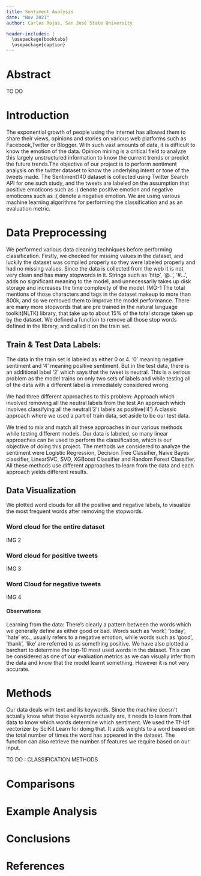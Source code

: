 ```yaml
---
title: Sentiment Analysis
date: "Nov 2021"
author: Carlos Rojas, San José State University

header-includes: |
  \usepackage{booktabs}
  \usepackage{caption}
---
```


# Abstract

TO DO

# Introduction

The exponential growth of people using the internet has allowed them to share their views, opinions and stories on various web platforms such as Facebook,Twitter or Blogger. With such vast amounts of data, it is difficult to know the emotion of the data. Opinion mining is a critical field to analyze this largely unstructured information to know the current trends or predict the future trends.The objective of our project is to perform sentiment analysis on the twitter dataset to know the underlying intent or tone of the tweets made. The Sentiment140 dataset is collected using Twitter Search API for one such study, and the tweets are labeled on the assumption that positive emoticons such as :) denote positive emotion and negative emoticons such as :( denote a negative emotion. We are using various machine learning algorithms for performing the classification and as an evaluation metric.

# Data Preprocessing
We performed various data cleaning techniques before performing classification. Firstly, we checked for missing values in the dataset, and luckily the dataset was compiled properly so they were labeled properly and had no missing values. Since the data is collected from the web it is not very clean and has many stopwords in it. Strings such as ‘http’, ‘@..’, ‘#...’, adds no significant meaning to the model, and unnecessarily takes up disk storage and increases the time complexity of the model. 
IMG-1
The total mentions of those characters and tags in the dataset makeup to more than 800k, and so we removed them to improve the model performance. There are many more stopwords that are pre trained in the natural language toolkit(NLTK) library, that take up to about 15% of the total storage taken up by the dataset. We defined a function to remove all those stop words defined in the library, and called it on the train set. 
## Train & Test Data Labels:

The data in the train set is labeled as either 0 or 4. ‘0’ meaning negative sentiment and ‘4’ meaning positive sentiment. But in the test data, there is an additional label ‘2’ which says that the tweet is neutral. This is a serious problem as the model trains on only two sets of labels and while testing all of the data with a different label is immediately considered wrong. 
 
We had three different approaches to this problem:
  Approach which involved removing all the neutral labels from the test
  An approach which involves classifying all the neutral(‘2’) labels as positive(‘4’)
  A classic approach where we used a part of train data, set aside to be our test data.
 
We tried to mix and match all these approaches in our various methods while testing different models. Our data is labeled, so many linear approaches can be used to perform the classification, which is our objective of doing this project. The methods we considered to analyze the sentiment were Logistic Regression, Decision Tree Classifier, Naive Bayes classifier, LinearSVC, SVD, XGBoost Classifier and Random Forest Classifier. All these methods use different approaches to learn from the data and each approach yields different results.

## Data Visualization
We plotted word clouds for all the positive and negative labels, to visualize the most frequent words after removing the stopwords.

### Word cloud for the entire dataset
IMG 2

### Word cloud for positive tweets
IMG 3

### Word Cloud for negative tweets
IMG 4

#### Observations
Learning from the data:
There’s clearly a pattern between the words which we generally define as either good or bad. Words such as ‘work’, ‘today’, ‘hate’ etc., usually refers to a negative emotion, while words such as ‘good’, ‘thank’, ‘like’ are referred to as something positive. We have also plotted a barchart to determine the top-10 most used words in the dataset. This can be considered as one of our evaluation metrics as we can visually infer from the data and know that the model learnt something. However it is not very accurate.


# Methods
Our data deals with text and its keywords. Since the machine doesn't actually know what those keywords actually are, it needs to learn from that data to know which words determine which sentiment. We used the Tf-Idf vectorizer by SciKit Learn for doing that. It adds weights to a word based on the total number of times the word has appeared in the dataset. The function can also retrieve the number of features we require based on our input.

TO DO : CLASSIFICATION METHODS

# Comparisons

# Example Analysis

# Conclusions


# References
